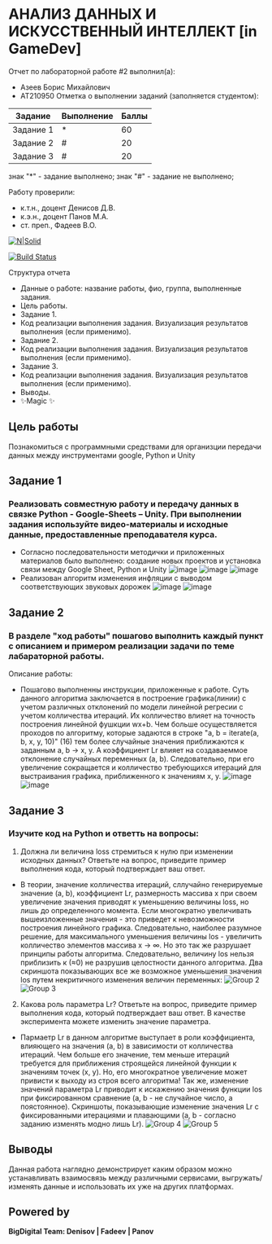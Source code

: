 # АНАЛИЗ ДАННЫХ И ИСКУССТВЕННЫЙ ИНТЕЛЛЕКТ [in GameDev]
Отчет по лабораторной работе #2 выполнил(а):
- Азеев Борис Михайлович
- АТ210950
Отметка о выполнении заданий (заполняется студентом):

| Задание | Выполнение | Баллы |
| ------ | ------ | ------ |
| Задание 1 | * | 60 |
| Задание 2 | # | 20 |
| Задание 3 | # | 20 |

знак "*" - задание выполнено; знак "#" - задание не выполнено;

Работу проверили:
- к.т.н., доцент Денисов Д.В.
- к.э.н., доцент Панов М.А.
- ст. преп., Фадеев В.О.

[![N|Solid](https://cldup.com/dTxpPi9lDf.thumb.png)](https://nodesource.com/products/nsolid)

[![Build Status](https://travis-ci.org/joemccann/dillinger.svg?branch=master)](https://travis-ci.org/joemccann/dillinger)

Структура отчета

- Данные о работе: название работы, фио, группа, выполненные задания.
- Цель работы.
- Задание 1.
- Код реализации выполнения задания. Визуализация результатов выполнения (если применимо).
- Задание 2.
- Код реализации выполнения задания. Визуализация результатов выполнения (если применимо).
- Задание 3.
- Код реализации выполнения задания. Визуализация результатов выполнения (если применимо).
- Выводы.
- ✨Magic ✨

## Цель работы
Познакомиться с программными средствами для организции передачи данных между инструментами google, Python и Unity

## Задание 1
### Реализовать совместную работу и передачу данных в связке Python - Google-Sheets – Unity. При выполнении задания используйте видео-материалы и исходные данные, предоставленные преподавателя курса.
 - Согласно последовательности методички и приложенных материалов было выполнено: создание новых проектов и установка связи между Google Sheet, Python и Unity
![image](https://user-images.githubusercontent.com/114149527/194495488-846ddf47-fb5e-45b8-ad24-9c3b504c40b3.png)
![image](https://user-images.githubusercontent.com/114149527/194495589-1920f35c-8398-438f-bd49-f8f53864be29.png)
![image](https://user-images.githubusercontent.com/114149527/194495676-391f1d15-fb8a-4138-a5a2-ee540b389bc5.png)
 - Реализован алгоритм изменения инфляции с выводом соответствующих звуковых дорожек
![image](https://user-images.githubusercontent.com/114149527/194496219-0b701ead-5d37-4c5f-8e7b-4639e4d21c0e.png)
![image](https://user-images.githubusercontent.com/114149527/194496311-428544ce-9939-4e4c-9ef8-6d489d54cb65.png)



## Задание 2
### В разделе "ход работы" пошагово выполнить каждый пункт с описанием и примером реализации задачи по теме лабараторной работы.
Описание работы:
 - Пошагово выполненны инструкции, приложенные к работе. Суть данного алгоритма заключается в построение графика(линии) с учетом различных отклонений по модели линейной регресии с учетом колличества итераций. Их колличество влияет на точность построения линейной фушкции wx+b. Чем больше осуществляется проходов по алгоритму, которые задаются в строке "a, b = iterate(a, b, x, y, 10)" (16) тем более случайные значения приближаются к заданным a, b -> x, y. А коэффициент Lr влияет на создаваеммое отклонение случайных переменных (a, b). Следовательно, при его увеличение сокращается и колличество требующихся итераций для выстраивания графика, приближенного к значениям x, y.
![image](https://user-images.githubusercontent.com/114149527/191891087-08ca4fcc-46b9-4024-90b5-272b4a1f3c2c.png)
![image](https://user-images.githubusercontent.com/114149527/194496297-77769e17-d666-4bb7-b43f-53843e22c637.png)

## Задание 3
### Изучите код на Python и ответть на вопросы:
 1. Должна ли величина loss стремиться к нулю при изменении исходных данных? Ответьте на вопрос, приведите пример выполнения кода, который подтверждает ваш ответ.
 - В теории, значение колличества итераций, сллучайно генерируемые значение (a, b), коэффициент Lr, размерность массива x при своем увеличение значения приводят к уменьшению величины loss, но лишь до определенного момента. Если многократно увеличивать вышеизложенные значения - это приведет к невозможности построения линейного графика. Следовательно, наиболее разумное решение, для максимального уменьшения величины los - увеличить колличество элементов массива x ->  ∞. Но это так же разрушает принципы работы алгоритма. Следовательно, величину los нельзя приблизить к (≈0) не разрушив целостности данного алгоритма. Два скриншота показывающих все же возможное уменьшения значения los путем некритичного изменения величин переменных:
![Group 2](https://user-images.githubusercontent.com/114149527/191895359-277f492a-41f0-4cfb-be6b-2920ab7f1e0d.png)
![Group 3](https://user-images.githubusercontent.com/114149527/191895521-b83473e9-bf36-4d7b-9d9f-32dc2be87b12.png)
 2. Какова роль параметра Lr? Ответьте на вопрос, приведите пример выполнения кода, который подтверждает ваш ответ. В качестве эксперимента можете изменить значение параметра.
 - Пармаетр Lr в данном алгоритме выступает в роли коэффициента, влияющего на значения (a, b) в зависимости от колличества итераций. Чем больше его значение, тем меньше итераций требуется для приближения строящейся линейной функции к значениям точек (x, y). Но, его многократное увеличение может привисти к выходу из строя всего алгоритма! Так же, изменение значений параметра Lr приводит к искажению значения функции los при фиксированном сравнение (a, b - не случайное число, а поястоянное). Скриншоты, показывающие изменение значения Lr с фиксированными итерациями и плавающими (a, b - согласно заданию изменять модно лишь Lr).
![Group 4](https://user-images.githubusercontent.com/114149527/191896676-a5efd1d5-2698-4e5e-b9d8-df56c0ddba90.png)
![Group 5](https://user-images.githubusercontent.com/114149527/191896682-39084e5a-a011-474e-b320-f244dcf16ba9.png)

## Выводы

Данная работа наглядно демонстрирует каким образом можно устанавливать взаимосвязь между различными сервисами, выгружать/изменять данные и использовать их уже на других платформах.

## Powered by

**BigDigital Team: Denisov | Fadeev | Panov**
